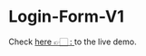 # Login-Form-V1

Check [here 👉🏻 : ](https://eng-ahmed-hussien.github.io/Login-Form-V1/) to the live demo.
